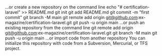 …or create a new repository on the command line
echo "# certification-laravel" >> README.md
git init
git add README.md
git commit -m "first commit"
git branch -M main
git remote add origin git@github.com:ex-magazine/certification-laravel.git
git push -u origin main
…or push an existing repository from the command line
git remote add origin git@github.com:ex-magazine/certification-laravel.git
git branch -M main
git push -u origin main
…or import code from another repository
You can initialize this repository with code from a Subversion, Mercurial, or TFS project.
